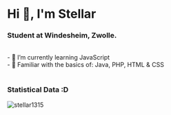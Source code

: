 <h1>Hi 👋, I'm Stellar </h1>
<h3>Student at Windesheim, Zwolle.</h3>

<br>
- 🌱 I’m currently learning JavaScript <br>
- 🤖 Familiar with the basics of: Java, PHP, HTML & CSS
<br>

<br>

<h3>Statistical Data :D</h3>
<p><img align="center"
    src="https://github-readme-stats.vercel.app/api/top-langs?username=stellar1315&show_icons=true&locale=en&bg_color=0d1117&text_color=ffffff&layout=compact"
    alt="stellar1315" 
    bg_color=#808080/></p>

<br>
